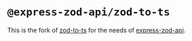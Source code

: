 # `@express-zod-api/zod-to-ts`

This is the fork of [zod-to-ts](https://github.com/sachinraja/zod-to-ts)
for the needs of [express-zod-api](https://github.com/RobinTail/express-zod-api).
